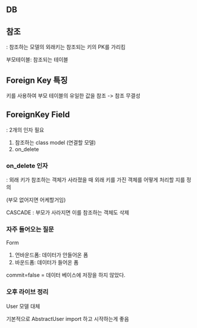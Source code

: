 ## DB

## 참조

: 참조하는 모델의 외래키는 참조되는 키의 PK를 가리킴



부모테이블: 참조되는 테이블



## Foreign Key 특징

키를 사용하여 부모 테이블의 유일한 값을 참조 -> 참조 무결성



## ForeignKey Field

: 2개의 인자 필요

1. 참조하는 class model (연결할 모델)
2. on_delete



### on_delete 인자

: 외래 키가 참조하는 객체가 사라졌을 때 외래 키를 가진 객체를 어떻게 처리할 지를 정의

(부모 없어지면 어케할거임)

CASCADE : 부모가 사라지면 이를 참조하는 객체도 삭제

 

### 자주 들어오는 질문

Form 

1. 언바운드폼: 데이터가 안들어온 폼
2. 바운드폼: 데이터가 들어온 폼

commit=false = 데이터 베이스에 저장을 하지 않았다. 





### 오후 라이브 정리

User 모델 대체



기본적으로 AbstractUser import 하고 시작하는게 좋음
